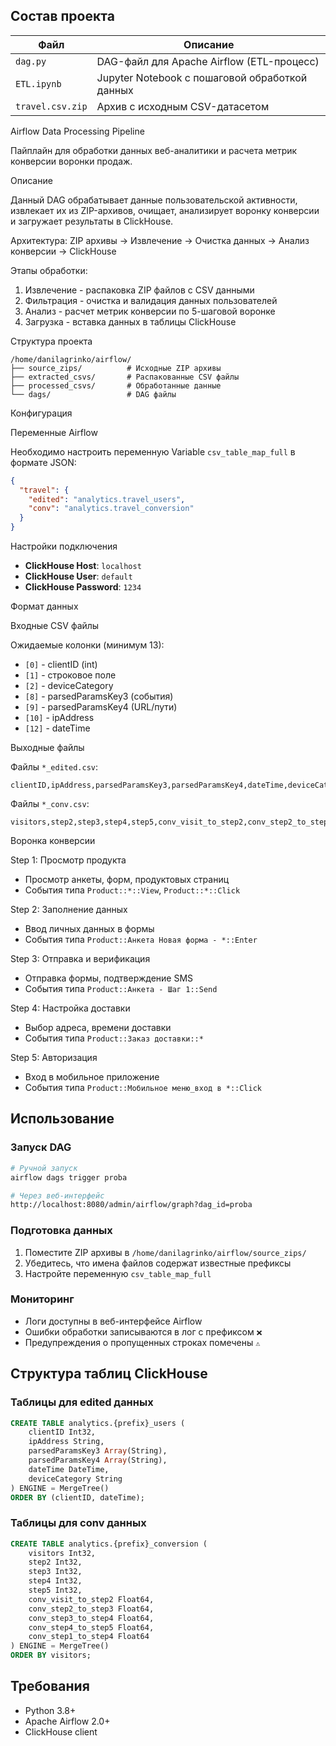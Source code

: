 ## Состав проекта

| Файл               | Описание                                     |
|--------------------|----------------------------------------------|
| `dag.py`           | DAG-файл для Apache Airflow (ETL-процесс)   |
| `ETL.ipynb`        | Jupyter Notebook с пошаговой обработкой данных |
| `travel.csv.zip`   | Архив с исходным CSV-датасетом               |


Airflow Data Processing Pipeline

Пайплайн для обработки данных веб-аналитики и расчета метрик конверсии воронки продаж.

Описание

Данный DAG обрабатывает данные пользовательской активности, извлекает их из ZIP-архивов, очищает, анализирует воронку конверсии и загружает результаты в ClickHouse.

Архитектура:
ZIP архивы → Извлечение → Очистка данных → Анализ конверсии → ClickHouse

Этапы обработки:

1. Извлечение - распаковка ZIP файлов с CSV данными
2. Фильтрация - очистка и валидация данных пользователей
3. Анализ - расчет метрик конверсии по 5-шаговой воронке
4. Загрузка - вставка данных в таблицы ClickHouse

Структура проекта

```
/home/danilagrinko/airflow/
├── source_zips/          # Исходные ZIP архивы
├── extracted_csvs/       # Распакованные CSV файлы
├── processed_csvs/       # Обработанные данные
└── dags/                 # DAG файлы
```

Конфигурация

Переменные Airflow

Необходимо настроить переменную Variable `csv_table_map_full` в формате JSON:

```json
{
  "travel": {
    "edited": "analytics.travel_users",
    "conv": "analytics.travel_conversion"
  }
}
```
Настройки подключения

- **ClickHouse Host**: `localhost`
- **ClickHouse User**: `default`
- **ClickHouse Password**: `1234` 

Формат данных

Входные CSV файлы

Ожидаемые колонки (минимум 13):
- `[0]` - clientID (int)
- `[1]` - строковое поле
- `[2]` - deviceCategory
- `[8]` - parsedParamsKey3 (события)
- `[9]` - parsedParamsKey4 (URL/пути)
- `[10]` - ipAddress
- `[12]` - dateTime

Выходные файлы

Файлы `*_edited.csv`:
```csv
clientID,ipAddress,parsedParamsKey3,parsedParamsKey4,dateTime,deviceCategory
```

Файлы `*_conv.csv`:
```csv
visitors,step2,step3,step4,step5,conv_visit_to_step2,conv_step2_to_step3,conv_step3_to_step4,conv_step4_to_step5,conv_step1_to_step4
```

Воронка конверсии

Step 1: Просмотр продукта
- Просмотр анкеты, форм, продуктовых страниц
- События типа `Product::*::View`, `Product::*::Click`

Step 2: Заполнение данных
- Ввод личных данных в формы
- События типа `Product::Анкета Новая форма - *::Enter`

Step 3: Отправка и верификация
- Отправка формы, подтверждение SMS
- События типа `Product::Анкета - Шаг 1::Send`

Step 4: Настройка доставки
- Выбор адреса, времени доставки
- События типа `Product::Заказ доставки::*`

Step 5: Авторизация
- Вход в мобильное приложение
- События типа `Product::Мобильное меню_вход в *::Click`

## Использование

### Запуск DAG

```bash
# Ручной запуск
airflow dags trigger proba

# Через веб-интерфейс
http://localhost:8080/admin/airflow/graph?dag_id=proba
```

### Подготовка данных

1. Поместите ZIP архивы в `/home/danilagrinko/airflow/source_zips/`
2. Убедитесь, что имена файлов содержат известные префиксы
3. Настройте переменную `csv_table_map_full`

### Мониторинг

- Логи доступны в веб-интерфейсе Airflow
- Ошибки обработки записываются в лог с префиксом `❌`
- Предупреждения о пропущенных строках помечены `⚠️`

## Структура таблиц ClickHouse

### Таблицы для edited данных
```sql
CREATE TABLE analytics.{prefix}_users (
    clientID Int32,
    ipAddress String,
    parsedParamsKey3 Array(String),
    parsedParamsKey4 Array(String), 
    dateTime DateTime,
    deviceCategory String
) ENGINE = MergeTree()
ORDER BY (clientID, dateTime);
```

### Таблицы для conv данных
```sql
CREATE TABLE analytics.{prefix}_conversion (
    visitors Int32,
    step2 Int32,
    step3 Int32,
    step4 Int32,
    step5 Int32,
    conv_visit_to_step2 Float64,
    conv_step2_to_step3 Float64,
    conv_step3_to_step4 Float64,
    conv_step4_to_step5 Float64,
    conv_step1_to_step4 Float64
) ENGINE = MergeTree()
ORDER BY visitors;
```


## Требования

- Python 3.8+
- Apache Airflow 2.0+
- ClickHouse client


